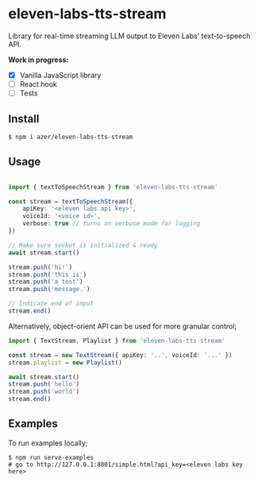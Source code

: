 # eleven-labs-tts-stream

Library for real-time streaming LLM output to Eleven Labs' text-to-speech API. 

**Work in progress:**

- [x] Vanilla JavaScript library
- [ ] React hook
- [ ] Tests

## Install

```bash
$ npm i azer/eleven-labs-tts-stream
```

## Usage

```ts

import { textToSpeechStream } from 'eleven-labs-tts-stream'

const stream = textToSpeechStream({
    apiKey: '<eleven labs api key>',
    voiceId: '<voice id>',
    verbose: true // turns on verbose mode for logging
})

// Make sure socket is initialized & ready
await stream.start()

stream.push('hi!')
stream.push('this is')
stream.push('a test')
stream.push('message.')

// Indicate end of input
stream.end()
```

Alternatively, object-orient API can be used for more granular control;

```ts
import { TextStream, Playlist } from 'eleven-labs-tts-stream'

const stream = new TextStream({ apiKey: '..', voiceId: '...' })
stream.playlist = new Playlist()

await stream.start()
stream.push('hello')
stream.push('world')
stream.end()
```

## Examples

To run examples locally;

```
$ npm run serve-examples
# go to http://127.0.0.1:8001/simple.html?api_key=<eleven labs key here>
```
